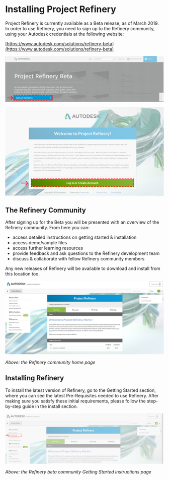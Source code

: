 # Installing Project Refinery

Project Refinery is currently available as a Beta release, as of March 2019. In order to use Refinery, you need to sign up to the Refinery community, using your Autodesk credentials at the following website:

[https://www.autodesk.com/solutions/refinery-beta](https://www.autodesk.com/solutions/refinery-beta)

![](../.gitbook/assets/install1%20%281%29.png)

![](../.gitbook/assets/install2.png)

## The Refinery Community

After signing up for the Beta you will be presented with an overview of the Refinery community. From here you can:

* access detailed instructions on getting started & installation
* access demo/sample files
* access further learning resources
* provide feedback and ask questions to the Refinery development team
* discuss & collaborate with fellow Refinery community members

Any new releases of Refinery will be available to download and install from this location too.

![](../.gitbook/assets/install3%20%281%29.png)

_Above: the Refinery community home page_

## Installing Refinery

To install the latest version of Refinery, go to the Getting Started section, where you can see the latest Pre-Requisites needed to use Refinery. After making sure you satisfy these initial requirements, please follow the step-by-step guide in the install section.

![](../.gitbook/assets/install4.png)

_Above: the Refinery beta community Getting Started instructions page_

